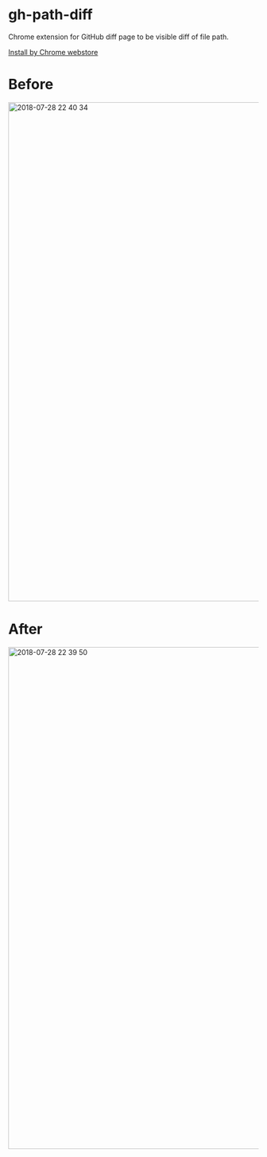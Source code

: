 # gh-path-diff
Chrome extension for GitHub diff page to be visible diff of file path.

[Install by Chrome webstore](https://chrome.google.com/webstore/detail/gh-path-diff/nfpmbenkfahmjoildkjhmfafjncgcgec)

# Before

<img width="1002" alt="2018-07-28 22 40 34" src="https://user-images.githubusercontent.com/10000393/43357117-b86664c0-92b7-11e8-95cf-2b3634da6905.png">

# After

<img width="1008" alt="2018-07-28 22 39 50" src="https://user-images.githubusercontent.com/10000393/43357118-bb1bd01a-92b7-11e8-9071-e5223384540d.png">
